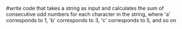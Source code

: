 #write code that takes a string as input and calculates the sum of consecutive odd numbers for each character in the string, where 'a' corresponds to 1, 'b' corresponds to 3, 'c' corresponds to 5, and so on
